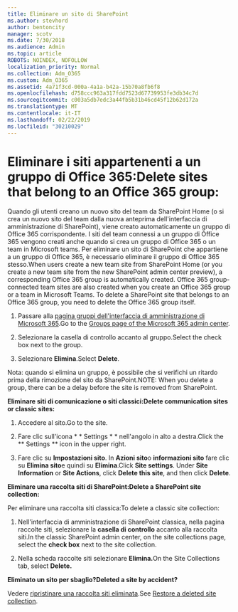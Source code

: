 ```yaml
---
title: Eliminare un sito di SharePoint
ms.author: stevhord
author: bentoncity
manager: scotv
ms.date: 7/30/2018
ms.audience: Admin
ms.topic: article
ROBOTS: NOINDEX, NOFOLLOW
localization_priority: Normal
ms.collection: Adm_O365
ms.custom: Adm_O365
ms.assetid: 4a71f3cd-000a-4a1a-b42a-15b70a8fb6f8
ms.openlocfilehash: d758ccc963a317fdd7523d67739953fe3db34c7d
ms.sourcegitcommit: c003a5db7edc3a44fb5b31b46cd45f12b62d172a
ms.translationtype: MT
ms.contentlocale: it-IT
ms.lasthandoff: 02/22/2019
ms.locfileid: "30210029"
---
```

# <a name="delete-sites-that-belong-to-an-office-365-group"></a><span data-ttu-id="37ff3-102">Eliminare i siti appartenenti a un gruppo di Office 365:</span><span class="sxs-lookup"><span data-stu-id="37ff3-102">Delete sites that belong to an Office 365 group:</span></span>

<span data-ttu-id="37ff3-p101">Quando gli utenti creano un nuovo sito del team da SharePoint Home (o si crea un nuovo sito del team dalla nuova anteprima dell'interfaccia di amministrazione di SharePoint), viene creato automaticamente un gruppo di Office 365 corrispondente. I siti del team connessi a un gruppo di Office 365 vengono creati anche quando si crea un gruppo di Office 365 o un team in Microsoft teams. Per eliminare un sito di SharePoint che appartiene a un gruppo di Office 365, è necessario eliminare il gruppo di Office 365 stesso.</span><span class="sxs-lookup"><span data-stu-id="37ff3-p101">When users create a new team site from SharePoint Home (or you create a new team site from the new SharePoint admin center preview), a corresponding Office 365 group is automatically created. Office 365 group-connected team sites are also created when you create an Office 365 group or a team in Microsoft Teams. To delete a SharePoint site that belongs to an Office 365 group, you need to delete the Office 365 group itself.</span></span> 
  
1. <span data-ttu-id="37ff3-106">Passare alla [pagina gruppi dell'interfaccia di amministrazione di Microsoft 365](https://portal.office.com/adminportal/home#/groups).</span><span class="sxs-lookup"><span data-stu-id="37ff3-106">Go to the [Groups page of the Microsoft 365 admin center](https://portal.office.com/adminportal/home#/groups).</span></span>
    
2. <span data-ttu-id="37ff3-107">Selezionare la casella di controllo accanto al gruppo.</span><span class="sxs-lookup"><span data-stu-id="37ff3-107">Select the check box next to the group.</span></span>
    
3. <span data-ttu-id="37ff3-108">Selezionare **Elimina**.</span><span class="sxs-lookup"><span data-stu-id="37ff3-108">Select **Delete**.</span></span>
    
<span data-ttu-id="37ff3-109">Nota: quando si elimina un gruppo, è possibile che si verifichi un ritardo prima della rimozione del sito da SharePoint.</span><span class="sxs-lookup"><span data-stu-id="37ff3-109">NOTE: When you delete a group, there can be a delay before the site is removed from SharePoint.</span></span>
  
<span data-ttu-id="37ff3-110">**Eliminare siti di comunicazione o siti classici:**</span><span class="sxs-lookup"><span data-stu-id="37ff3-110">**Delete communication sites or classic sites:**</span></span>

1. <span data-ttu-id="37ff3-111">Accedere al sito.</span><span class="sxs-lookup"><span data-stu-id="37ff3-111">Go to the site.</span></span>
  
2. <span data-ttu-id="37ff3-112">Fare clic sull'icona \* \* Settings \* \* nell'angolo in alto a destra.</span><span class="sxs-lookup"><span data-stu-id="37ff3-112">Click the \*\* Settings \*\* icon in the upper right.</span></span> 
  
3. <span data-ttu-id="37ff3-p102">Fare clic su **Impostazioni sito**. In **Azioni sito**o **informazioni sito** fare clic su **Elimina sito**e quindi su **Elimina**.</span><span class="sxs-lookup"><span data-stu-id="37ff3-p102">Click **Site settings**. Under **Site Information** or **Site Actions**, click **Delete this site**, and then click **Delete**.</span></span>
  
<span data-ttu-id="37ff3-115">**Eliminare una raccolta siti di SharePoint:**</span><span class="sxs-lookup"><span data-stu-id="37ff3-115">**Delete a SharePoint site collection:**</span></span>

<span data-ttu-id="37ff3-116">Per eliminare una raccolta siti classica:</span><span class="sxs-lookup"><span data-stu-id="37ff3-116">To delete a classic site collection:</span></span>
  
1. <span data-ttu-id="37ff3-117">Nell'interfaccia di amministrazione di SharePoint classica, nella pagina raccolte siti, selezionare la **casella di controllo** accanto alla raccolta siti.</span><span class="sxs-lookup"><span data-stu-id="37ff3-117">In the classic SharePoint admin center, on the site collections page, select the **check box** next to the site collection.</span></span> 
    
2. <span data-ttu-id="37ff3-118">Nella scheda raccolte siti selezionare **Elimina.**</span><span class="sxs-lookup"><span data-stu-id="37ff3-118">On the Site Collections tab, select **Delete.**</span></span>
    
<span data-ttu-id="37ff3-119">**Eliminato un sito per sbaglio?**</span><span class="sxs-lookup"><span data-stu-id="37ff3-119">**Deleted a site by accident?**</span></span>

<span data-ttu-id="37ff3-120">Vedere [ripristinare una raccolta siti eliminata](https://go.microsoft.com/fwlink/?linkid=867660).</span><span class="sxs-lookup"><span data-stu-id="37ff3-120">See [Restore a deleted site collection](https://go.microsoft.com/fwlink/?linkid=867660).</span></span>
  

